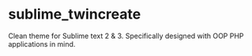 sublime_twincreate
==================

Clean theme for Sublime text 2 &amp; 3. Specifically designed with OOP PHP applications in mind.
